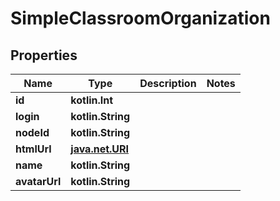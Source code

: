 
# SimpleClassroomOrganization

## Properties
Name | Type | Description | Notes
------------ | ------------- | ------------- | -------------
**id** | **kotlin.Int** |  | 
**login** | **kotlin.String** |  | 
**nodeId** | **kotlin.String** |  | 
**htmlUrl** | [**java.net.URI**](java.net.URI.md) |  | 
**name** | **kotlin.String** |  | 
**avatarUrl** | **kotlin.String** |  | 




